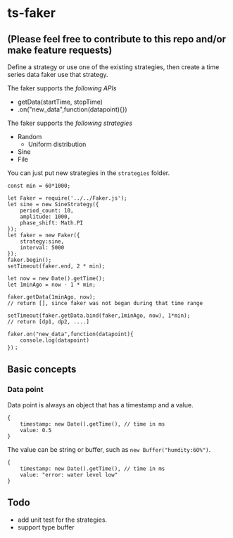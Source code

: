 # ts-faker

## (Please feel free to contribute to this repo and/or make feature requests)

Define a strategy or use one of the existing strategies, then create a time series data faker 
use that strategy. 

The faker supports the *following APIs* 
* getData(startTime, stopTime)
* .on("new_data",function(datapoint){})

The faker supports the *following strategies*
* Random
  * Uniform distribution 
* Sine
* File

You can just put new strategies in the `strategies` folder. 

```
const min = 60*1000;

let Faker = require('../../Faker.js');
let sine = new SineStrategy({
    period_count: 10,
    amplitude: 1000,
    phase_shift: Math.PI
});
let faker = new Faker({
    strategy:sine,
    interval: 5000
});
faker.begin();
setTimeout(faker.end, 2 * min);

let now = new Date().getTime();
let 1minAgo = now - 1 * min;

faker.getData(1minAgo, now); 
// return [], since faker was not began during that time range

setTimeout(faker.getData.bind(faker,1minAgo, now), 1*min);
// return [dp1, dp2, ....] 

faker.on("new_data",function(datapoint){
    console.log(datapoint)
})；

```

## Basic concepts 
### Data point 
Data point is always an object that has a timestamp and a value.
```
{
    timestamp: new Date().getTime(), // time in ms 
    value: 0.5
}
```

The value can be string or buffer, such as `new Buffer("humdity:60%")`. 
```
{
    timestamp: new Date().getTime(), // time in ms
    value: "error: water level low"
}
```

## Todo 
* add unit test for the strategies.
* support type buffer